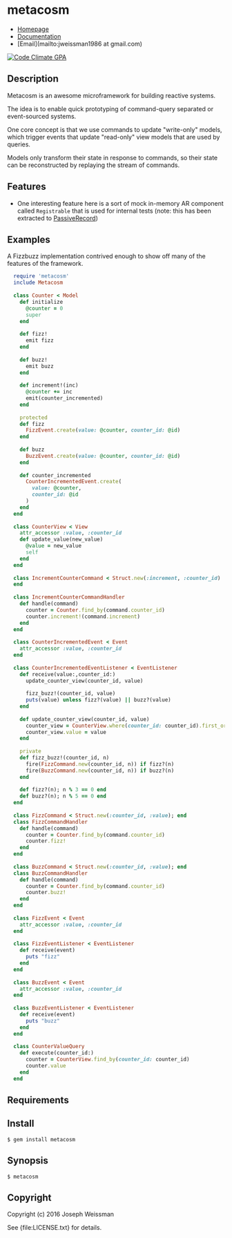 # metacosm

* [Homepage](https://rubygems.org/gems/metacosm)
* [Documentation](http://rubydoc.info/gems/metacosm/frames)
* [Email](mailto:jweissman1986 at gmail.com)

[![Code Climate GPA](https://codeclimate.com/github/deepcerulean/metacosm/badges/gpa.svg)](https://codeclimate.com/github/deepcerulean/metacosm)

## Description

Metacosm is an awesome microframework for building reactive systems.

The idea is to enable quick prototyping of command-query separated or event-sourced systems.

One core concept is that we use commands to update "write-only" models, 
which trigger events that update "read-only" view models that are used by queries. 

Models only transform their state in response to commands, so their state can be reconstructed by replaying the stream of commands.

## Features

 - One interesting feature here is a sort of mock in-memory AR component called `Registrable` that is used for internal tests (note: this has been extracted to [PassiveRecord](http://github.com/deepcerulean/passive_record))

## Examples

A Fizzbuzz implementation contrived enough to show off many of the features of the framework.

````ruby
  require 'metacosm'
  include Metacosm
  
  class Counter < Model
    def initialize
      @counter = 0
      super
    end
  
    def fizz!
      emit fizz
    end
  
    def buzz!
      emit buzz
    end
  
    def increment!(inc)
      @counter += inc
      emit(counter_incremented)
    end
  
    protected
    def fizz
      FizzEvent.create(value: @counter, counter_id: @id)
    end
  
    def buzz
      BuzzEvent.create(value: @counter, counter_id: @id)
    end
  
    def counter_incremented
      CounterIncrementedEvent.create(
        value: @counter, 
        counter_id: @id
      )
    end
  end
  
  class CounterView < View
    attr_accessor :value, :counter_id
    def update_value(new_value)
      @value = new_value
      self
    end
  end
  
  class IncrementCounterCommand < Struct.new(:increment, :counter_id)
  end
  
  class IncrementCounterCommandHandler
    def handle(command)
      counter = Counter.find_by(command.counter_id)
      counter.increment!(command.increment)
    end
  end
  
  class CounterIncrementedEvent < Event
    attr_accessor :value, :counter_id
  end
  
  class CounterIncrementedEventListener < EventListener
    def receive(value:,counter_id:)
      update_counter_view(counter_id, value)
  
      fizz_buzz!(counter_id, value)
      puts(value) unless fizz?(value) || buzz?(value)
    end
  
    def update_counter_view(counter_id, value)
      counter_view = CounterView.where(counter_id: counter_id).first_or_create
      counter_view.value = value
    end
  
    private
    def fizz_buzz!(counter_id, n)
      fire(FizzCommand.new(counter_id, n)) if fizz?(n)
      fire(BuzzCommand.new(counter_id, n)) if buzz?(n)
    end
  
    def fizz?(n); n % 3 == 0 end
    def buzz?(n); n % 5 == 0 end
  end
  
  class FizzCommand < Struct.new(:counter_id, :value); end
  class FizzCommandHandler
    def handle(command)
      counter = Counter.find_by(command.counter_id)
      counter.fizz!
    end
  end
  
  class BuzzCommand < Struct.new(:counter_id, :value); end
  class BuzzCommandHandler
    def handle(command)
      counter = Counter.find_by(command.counter_id)
      counter.buzz!
    end
  end
  
  class FizzEvent < Event
    attr_accessor :value, :counter_id
  end
  
  class FizzEventListener < EventListener
    def receive(event)
      puts "fizz"
    end
  end
  
  class BuzzEvent < Event
    attr_accessor :value, :counter_id
  end
  
  class BuzzEventListener < EventListener
    def receive(event)
      puts "buzz"
    end
  end
  
  class CounterValueQuery
    def execute(counter_id:)
      counter = CounterView.find_by(counter_id: counter_id)
      counter.value
    end
  end
````

## Requirements

## Install

    $ gem install metacosm

## Synopsis

    $ metacosm

## Copyright

Copyright (c) 2016 Joseph Weissman

See {file:LICENSE.txt} for details.
